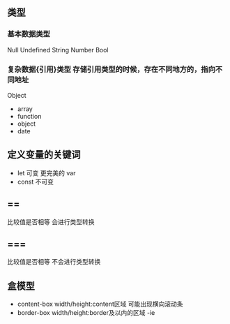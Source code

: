 ## 类型
### 基本数据类型
Null 
Undefined
String
Number
Bool
### 复杂数据{引用}类型  存储引用类型的时候，存在不同地方的，指向不同地址 
Object
  - array
  - function
  - object
  - date
## 定义变量的关键词
 - let 可变  更完美的 var
 - const 不可变


 ## ==
 比较值是否相等 会进行类型转换

 ## ===
 比较值是否相等 不会进行类型转换


 ## 盒模型

 - content-box
 width/height:content区域  可能出现横向滚动条
 - border-box
 width/height:border及以内的区域
-ie 